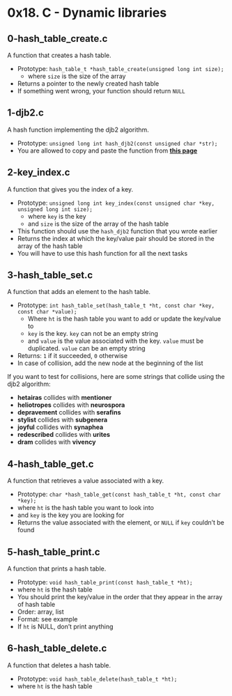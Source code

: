 # 0x18. C - Dynamic libraries
## 0-hash_table_create.c
A function that creates a hash table.
* Prototype: `hash_table_t *hash_table_create(unsigned long int size);`
  * where `size` is the size of the array
* Returns a pointer to the newly created hash table
* If something went wrong, your function should return `NULL`

## 1-djb2.c
A hash function implementing the djb2 algorithm.
* Prototype: `unsigned long int hash_djb2(const unsigned char *str);`
* You are allowed to copy and paste the function from [**this page**](https://gist.github.com/papamuziko/7bb52dfbb859fdffc4bd0f95b76f71e8)

## 2-key_index.c
A function that gives you the index of a key.
* Prototype: `unsigned long int key_index(const unsigned char *key, unsigned long int size);`
  * where `key` is the key
  * and `size` is the size of the array of the hash table
* This function should use the `hash_djb2` function that you wrote earlier
* Returns the index at which the key/value pair should be stored in the array of the hash table
* You will have to use this hash function for all the next tasks

## 3-hash_table_set.c
A function that adds an element to the hash table.
* Prototype: `int hash_table_set(hash_table_t *ht, const char *key, const char *value);`
  * Where `ht` is the hash table you want to add or update the key/value to
  * `key` is the key. `key` can not be an empty string
  * and `value` is the value associated with the key. `value` must be duplicated. `value` can be an empty string
* Returns: `1` if it succeeded, `0` otherwise
* In case of collision, add the new node at the beginning of the list

If you want to test for collisions, here are some strings that collide using the djb2 algorithm:
* **hetairas** collides with **mentioner**
* **heliotropes** collides with **neurospora**
* **depravement** collides with **serafins**
* **stylist** collides with **subgenera**
* **joyful** collides with **synaphea**
* **redescribed** collides with **urites**
* **dram** collides with **vivency**

## 4-hash_table_get.c
A function that retrieves a value associated with a key.
* Prototype: `char *hash_table_get(const hash_table_t *ht, const char *key);`
 * where `ht` is the hash table you want to look into
 * and `key` is the key you are looking for
* Returns the value associated with the element, or `NULL` if `key` couldn’t be found

## 5-hash_table_print.c
A function that prints a hash table.
* Prototype: `void hash_table_print(const hash_table_t *ht);`
 * where `ht` is the hash table
* You should print the key/value in the order that they appear in the array of hash table
 * Order: array, list
* Format: see example
* If `ht` is NULL, don’t print anything

## 6-hash_table_delete.c
A function that deletes a hash table.
* Prototype: `void hash_table_delete(hash_table_t *ht);`
 * where `ht` is the hash table
